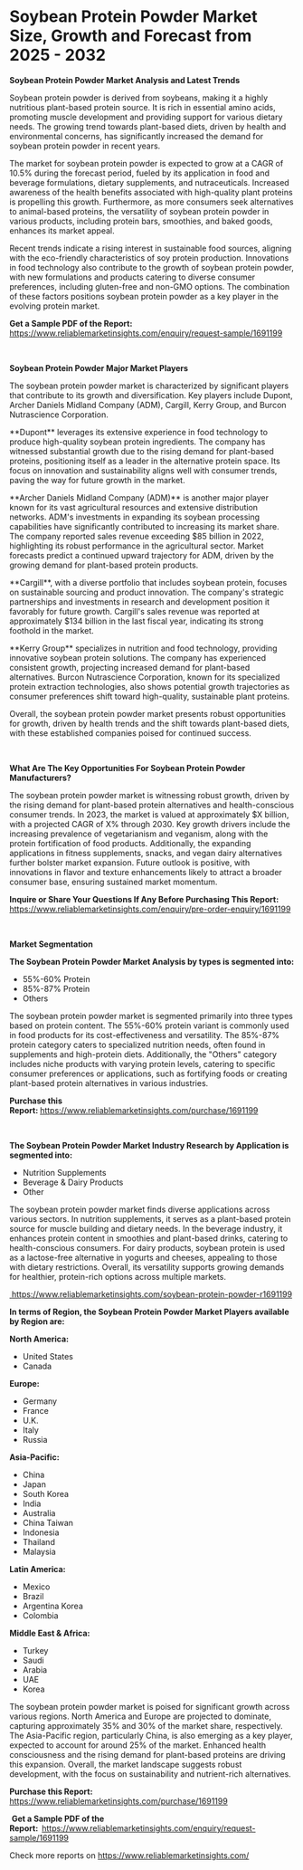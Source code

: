 <p><h1>Soybean Protein Powder Market Size, Growth and Forecast from 2025 - 2032</h1></p><p><strong>Soybean Protein Powder Market Analysis and Latest Trends</strong></p>
<p><p>Soybean protein powder is derived from soybeans, making it a highly nutritious plant-based protein source. It is rich in essential amino acids, promoting muscle development and providing support for various dietary needs. The growing trend towards plant-based diets, driven by health and environmental concerns, has significantly increased the demand for soybean protein powder in recent years.</p><p>The market for soybean protein powder is expected to grow at a CAGR of 10.5% during the forecast period, fueled by its application in food and beverage formulations, dietary supplements, and nutraceuticals. Increased awareness of the health benefits associated with high-quality plant proteins is propelling this growth. Furthermore, as more consumers seek alternatives to animal-based proteins, the versatility of soybean protein powder in various products, including protein bars, smoothies, and baked goods, enhances its market appeal.</p><p>Recent trends indicate a rising interest in sustainable food sources, aligning with the eco-friendly characteristics of soy protein production. Innovations in food technology also contribute to the growth of soybean protein powder, with new formulations and products catering to diverse consumer preferences, including gluten-free and non-GMO options. The combination of these factors positions soybean protein powder as a key player in the evolving protein market.</p></p>
<p><strong>Get a Sample PDF of the Report:&nbsp;</strong> <a href="https://www.reliablemarketinsights.com/enquiry/request-sample/1691199?utm_campaign=3033&utm_medium=2&utm_source=Github&utm_content=ia&utm_term=26032025&utm_id=soybean-protein-powder">https://www.reliablemarketinsights.com/enquiry/request-sample/1691199</a></p>
<p>&nbsp;</p>
<p><strong>Soybean Protein Powder Major Market Players</strong></p>
<p><p>The soybean protein powder market is characterized by significant players that contribute to its growth and diversification. Key players include Dupont, Archer Daniels Midland Company (ADM), Cargill, Kerry Group, and Burcon Nutrascience Corporation.</p><p>**Dupont** leverages its extensive experience in food technology to produce high-quality soybean protein ingredients. The company has witnessed substantial growth due to the rising demand for plant-based proteins, positioning itself as a leader in the alternative protein space. Its focus on innovation and sustainability aligns well with consumer trends, paving the way for future growth in the market.</p><p>**Archer Daniels Midland Company (ADM)** is another major player known for its vast agricultural resources and extensive distribution networks. ADM's investments in expanding its soybean processing capabilities have significantly contributed to increasing its market share. The company reported sales revenue exceeding $85 billion in 2022, highlighting its robust performance in the agricultural sector. Market forecasts predict a continued upward trajectory for ADM, driven by the growing demand for plant-based protein products.</p><p>**Cargill**, with a diverse portfolio that includes soybean protein, focuses on sustainable sourcing and product innovation. The company's strategic partnerships and investments in research and development position it favorably for future growth. Cargill's sales revenue was reported at approximately $134 billion in the last fiscal year, indicating its strong foothold in the market.</p><p>**Kerry Group** specializes in nutrition and food technology, providing innovative soybean protein solutions. The company has experienced consistent growth, projecting increased demand for plant-based alternatives. Burcon Nutrascience Corporation, known for its specialized protein extraction technologies, also shows potential growth trajectories as consumer preferences shift toward high-quality, sustainable plant proteins.</p><p>Overall, the soybean protein powder market presents robust opportunities for growth, driven by health trends and the shift towards plant-based diets, with these established companies poised for continued success.</p></p>
<p>&nbsp;</p>
<p><strong>What Are The Key Opportunities For Soybean Protein Powder Manufacturers?</strong></p>
<p><p>The soybean protein powder market is witnessing robust growth, driven by the rising demand for plant-based protein alternatives and health-conscious consumer trends. In 2023, the market is valued at approximately $X billion, with a projected CAGR of X% through 2030. Key growth drivers include the increasing prevalence of vegetarianism and veganism, along with the protein fortification of food products. Additionally, the expanding applications in fitness supplements, snacks, and vegan dairy alternatives further bolster market expansion. Future outlook is positive, with innovations in flavor and texture enhancements likely to attract a broader consumer base, ensuring sustained market momentum.</p></p>
<p><strong>Inquire or Share Your Questions If Any Before Purchasing This Report:</strong> <a href="https://www.reliablemarketinsights.com/enquiry/pre-order-enquiry/1691199?utm_campaign=3033&utm_medium=2&utm_source=Github&utm_content=ia&utm_term=26032025&utm_id=soybean-protein-powder">https://www.reliablemarketinsights.com/enquiry/pre-order-enquiry/1691199</a></p>
<p>&nbsp;</p>
<p><strong>Market Segmentation</strong></p>
<p><strong>The Soybean Protein Powder Market Analysis by types is segmented into:</strong></p>
<p><ul><li>55%-60% Protein</li><li>85%-87% Protein</li><li>Others</li></ul></p>
<p><p>The soybean protein powder market is segmented primarily into three types based on protein content. The 55%-60% protein variant is commonly used in food products for its cost-effectiveness and versatility. The 85%-87% protein category caters to specialized nutrition needs, often found in supplements and high-protein diets. Additionally, the "Others" category includes niche products with varying protein levels, catering to specific consumer preferences or applications, such as fortifying foods or creating plant-based protein alternatives in various industries.</p></p>
<p><strong>Purchase this Report:&nbsp;</strong><a href="https://www.reliablemarketinsights.com/purchase/1691199?utm_campaign=3033&utm_medium=2&utm_source=Github&utm_content=ia&utm_term=26032025&utm_id=soybean-protein-powder">https://www.reliablemarketinsights.com/purchase/1691199</a></p>
<p>&nbsp;</p>
<p><strong>The Soybean Protein Powder Market Industry Research by Application is segmented into:</strong></p>
<p><ul><li>Nutrition Supplements</li><li>Beverage & Dairy Products</li><li>Other</li></ul></p>
<p><p>The soybean protein powder market finds diverse applications across various sectors. In nutrition supplements, it serves as a plant-based protein source for muscle building and dietary needs. In the beverage industry, it enhances protein content in smoothies and plant-based drinks, catering to health-conscious consumers. For dairy products, soybean protein is used as a lactose-free alternative in yogurts and cheeses, appealing to those with dietary restrictions. Overall, its versatility supports growing demands for healthier, protein-rich options across multiple markets.</p></p>
<p><a href="https://www.reliablemarketinsights.com/soybean-protein-powder-r1691199?utm_campaign=3033&utm_medium=2&utm_source=Github&utm_content=ia&utm_term=26032025&utm_id=soybean-protein-powder">&nbsp;https://www.reliablemarketinsights.com/soybean-protein-powder-r1691199</a></p>
<p><strong>In terms of Region, the Soybean Protein Powder Market Players available by Region are:</strong></p>
<p>
    <p> <strong> North America: </strong>
        <ul>
            <li>United States</li>
            <li>Canada</li>
        </ul>
        </p> 
    <p> <strong> Europe: </strong>
        <ul>
            <li>Germany</li>
            <li>France</li>
            <li>U.K.</li>
            <li>Italy</li>
            <li>Russia</li>
        </ul>
        </p> 
    <p> <strong> Asia-Pacific: </strong>
        <ul>
            <li>China</li>
            <li>Japan</li>
            <li>South Korea</li>
            <li>India</li>
            <li>Australia</li>
            <li>China Taiwan</li>
            <li>Indonesia</li>
            <li>Thailand</li>
            <li>Malaysia</li>
        </ul>
        </p> 
    <p> <strong> Latin America: </strong>
        <ul>
            <li>Mexico</li>
            <li>Brazil</li>
            <li>Argentina Korea</li>
            <li>Colombia</li>
        </ul>
        </p> 
    <p> <strong> Middle East & Africa: </strong>
        <ul>
            <li>Turkey</li>
            <li>Saudi</li>
            <li>Arabia</li>
            <li>UAE</li>
            <li>Korea</li>
        </ul>
    </p>
    </p>
<p><p>The soybean protein powder market is poised for significant growth across various regions. North America and Europe are projected to dominate, capturing approximately 35% and 30% of the market share, respectively. The Asia-Pacific region, particularly China, is also emerging as a key player, expected to account for around 25% of the market. Enhanced health consciousness and the rising demand for plant-based proteins are driving this expansion. Overall, the market landscape suggests robust development, with the focus on sustainability and nutrient-rich alternatives.</p></p>
<p><strong>Purchase this Report: </strong><a href="https://www.reliablemarketinsights.com/purchase/1691199?utm_campaign=3033&utm_medium=2&utm_source=Github&utm_content=ia&utm_term=26032025&utm_id=soybean-protein-powder">https://www.reliablemarketinsights.com/purchase/1691199</a></p>
<p>&nbsp;<strong>Get a Sample PDF of the Report:&nbsp;&nbsp;</strong><a href="https://www.reliablemarketinsights.com/enquiry/request-sample/1691199?utm_campaign=3033&utm_medium=2&utm_source=Github&utm_content=ia&utm_term=26032025&utm_id=soybean-protein-powder">https://www.reliablemarketinsights.com/enquiry/request-sample/1691199</a></p>
<p><strong></strong></p>
<p>Check more reports on <a href="https://www.reliablemarketinsights.com/?utm_campaign=3033&utm_medium=2&utm_source=Github&utm_content=ia&utm_term=26032025&utm_id=soybean-protein-powder">https://www.reliablemarketinsights.com/</a></p>